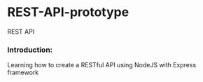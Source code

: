 # REST-API-prototype
REST API 

### Introduction: 
Learning how to create a RESTful API using NodeJS with Express framework